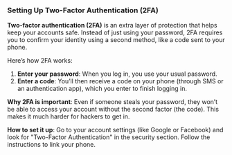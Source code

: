 ### Setting Up Two-Factor Authentication (2FA)

**Two-factor authentication (2FA)** is an extra layer of protection that helps keep your accounts safe. Instead of just using your password, 2FA requires you to confirm your identity using a second method, like a code sent to your phone.

Here’s how 2FA works:
1. **Enter your password**: When you log in, you use your usual password.
2. **Enter a code**: You’ll then receive a code on your phone (through SMS or an authentication app), which you enter to finish logging in.

**Why 2FA is important**: Even if someone steals your password, they won’t be able to access your account without the second factor (the code). This makes it much harder for hackers to get in.

**How to set it up**: Go to your account settings (like Google or Facebook) and look for "Two-Factor Authentication" in the security section. Follow the instructions to link your phone.
